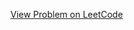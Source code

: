 [View Problem on LeetCode](https://leetcode.com/problems/construct-binary-tree-from-preorder-and-inorder-traversal/)